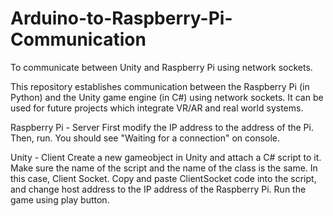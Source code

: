 # Arduino-to-Raspberry-Pi-Communication
To communicate between Unity and Raspberry Pi using network sockets.

This repository establishes communication between the Raspberry Pi (in Python) and the Unity game engine (in C#) using network sockets.
It can be used for future projects which integrate VR/AR and real world systems.

Raspberry Pi - Server
First modify the IP address to the address of the Pi. Then, run. You should see "Waiting for a connection" on console.

Unity - Client
Create a new gameobject in Unity and attach a C# script to it. Make sure the name of the script and the name of the class is the same. In this case, Client Socket.
Copy and paste ClientSocket code into the script, and change host address to the IP address of the Raspberry Pi.
Run the game using play button.
